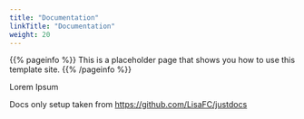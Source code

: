 ```yaml
---
title: "Documentation"
linkTitle: "Documentation"
weight: 20
---
```


{{% pageinfo %}}
This is a placeholder page that shows you how to use this template site.
{{% /pageinfo %}}

Lorem Ipsum

Docs only setup taken from https://github.com/LisaFC/justdocs